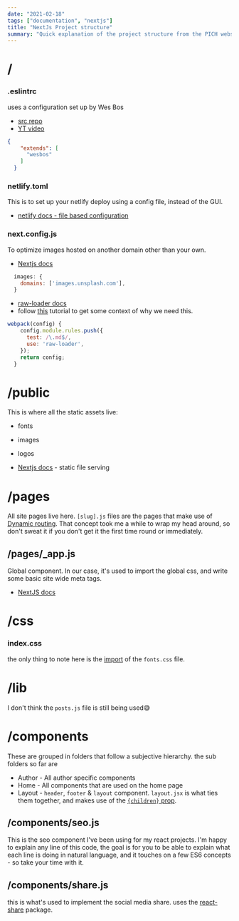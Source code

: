 ```yaml
---
date: "2021-02-18"
tags: ["documentation", "nextjs"]
title: "NextJs Project structure"
summary: "Quick explanation of the project structure from the PICH website for project handover"
---
```


# /

### .eslintrc
uses a configuration set up by Wes Bos 

- [src repo](https://github.com/wesbos/eslint-config-wesbos)
- [YT video](https://www.youtube.com/watch?v=lHAeK8t94as&ab_channel=WesBos)

```json
{
    "extends": [
      "wesbos"
    ]
  }
```

### netlify.toml
This is to set up your netlify deploy using a config file, instead of the GUI.
- [netlify docs - file based configuration](https://docs.netlify.com/configure-builds/file-based-configuration/)

### next.config.js
To optimize images hosted on another domain other than your own.
- [Nextjs docs](https://nextjs.org/docs/basic-features/image-optimization#domains)
```js
  images: {
    domains: ['images.unsplash.com'],
  }
```
- [raw-loader docs](https://www.npmjs.com/package/raw-loader)
- follow [this](https://www.pullrequest.com/blog/build-a-blog-with-nextjs-and-markdown/) tutorial to get some context of why we need this.
```js
webpack(config) {
    config.module.rules.push({
      test: /\.md$/,
      use: 'raw-loader',
    });
    return config;
  }
```

# /public
This is where all the static assets live:

- fonts
- images
- logos

- [Nextjs docs](https://nextjs.org/docs/basic-features/static-file-serving) - static file serving

# /pages
All site pages live here. `[slug].js` files are the pages that make use of [Dynamic routing](https://nextjs.org/docs/routing/dynamic-routes). That concept took me a while to wrap my head around, so don't sweat it if you don't get it the first time round or immediately.

## /pages/_app.js
Global component. In our case, it's used to import the global css, and write some basic site wide meta tags.
- [NextJS docs](https://nextjs.org/docs/advanced-features/custom-app)

# /css
### index.css
the only thing to note here is the [import](https://developer.mozilla.org/en-US/docs/Web/CSS/@import) of the `fonts.css` file.

# /lib
I don't think the `posts.js` file is still being used😅

# /components
These are grouped in folders that follow a subjective hierarchy. the sub folders so far are
- Author - All author specific components
- Home - All components that are used on the home page
- Layout - `header`, `footer` & `layout` component. `layout.jsx` is what ties them together, and makes use of the [`{children}` prop](https://www.netlify.com/blog/2020/12/17/react-children-the-misunderstood-prop/).

## /components/seo.js
This is the seo component I've been using for my react projects. I'm happy to explain any line of this code, the goal is for you to be able to explain what each line is doing in natural language, and it touches on a few ES6 concepts - so take your time with it.

## /components/share.js
this is what's used to implement the social media share. uses the [react-share](https://www.npmjs.com/package/react-share) package.